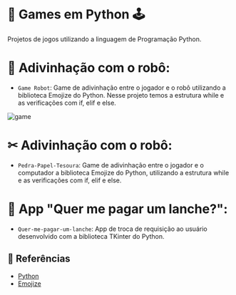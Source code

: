 # 🐍 Games em Python 🕹
Projetos de jogos utilizando a linguagem de Programação Python.

# 🤖 Adivinhação com o robô:

- `Game Robot`: Game de adivinhação entre o jogador e o robô utilizando a biblioteca Emojize do Python. Nesse projeto temos a estrutura while e as verificações com if, elif e else.

![game](https://github.com/fernandamelreis/python_games/assets/114718084/c3d5791e-cfd4-4cb1-9331-c629263d469c)

# ✂ Adivinhação com o robô:
- `Pedra-Papel-Tesoura`: Game de adivinhação entre o jogador e o computador a biblioteca Emojize do Python, utilizando a estrutura while e as verificações com if, elif e else.

# 🍕 App "Quer me pagar um lanche?":
- `Quer-me-pagar-um-lanche`: App de troca de requisição ao usuário desenvolvido com a biblioteca TKinter do Python.

## 📖 Referências
- [Python](https://www.python.org/)
- [Emojize](https://pypi.org/project/emoji/)
